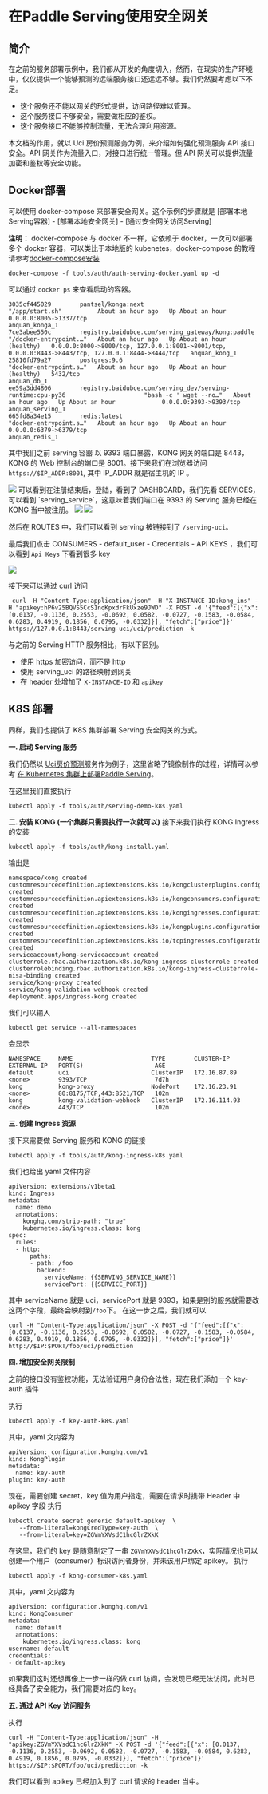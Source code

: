 # 在Paddle Serving使用安全网关

## 简介

在之前的服务部署示例中，我们都从开发的角度切入，然而，在现实的生产环境中，仅仅提供一个能够预测的远端服务接口还远远不够。我们仍然要考虑以下不足。

- 这个服务还不能以网关的形式提供，访问路径难以管理。
- 这个服务接口不够安全，需要做相应的鉴权。
- 这个服务接口不能够控制流量，无法合理利用资源。

本文档的作用，就以 Uci 房价预测服务为例，来介绍如何强化预测服务 API 接口安全。API 网关作为流量入口，对接口进行统一管理。但 API 网关可以提供流量加密和鉴权等安全功能。

## Docker部署

可以使用 docker-compose 来部署安全网关。这个示例的步骤就是 [部署本地Serving容器] - [部署本地安全网关] - [通过安全网关访问Serving]

**注明：** docker-compose 与 docker 不一样，它依赖于 docker，一次可以部署多个 docker 容器，可以类比于本地版的 kubenetes，docker-compose 的教程请参考[docker-compose安装](https://docs.docker.com/compose/install/) 

```shell
docker-compose -f tools/auth/auth-serving-docker.yaml up -d
```

可以通过 `docker ps` 来查看启动的容器。

```shell
3035cf445029        pantsel/konga:next                                                              "/app/start.sh"          About an hour ago   Up About an hour             0.0.0.0:8005->1337/tcp                                                                               anquan_konga_1
7ce3abee550c        registry.baidubce.com/serving_gateway/kong:paddle                               "/docker-entrypoint.…"   About an hour ago   Up About an hour (healthy)   0.0.0.0:8000->8000/tcp, 127.0.0.1:8001->8001/tcp, 0.0.0.0:8443->8443/tcp, 127.0.0.1:8444->8444/tcp   anquan_kong_1
25810fd79a27        postgres:9.6                                                                    "docker-entrypoint.s…"   About an hour ago   Up About an hour (healthy)   5432/tcp                                                                                             anquan_db_1
ee59a3dd4806        registry.baidubce.com/serving_dev/serving-runtime:cpu-py36                      "bash -c ' wget --no…"   About an hour ago   Up About an hour             0.0.0.0:9393->9393/tcp                                                                               anquan_serving_1
665fd8a34e15        redis:latest                                                                    "docker-entrypoint.s…"   About an hour ago   Up About an hour             0.0.0.0:6379->6379/tcp                                                                               anquan_redis_1 
```

其中我们之前 serving 容器 以 9393 端口暴露，KONG 网关的端口是 8443， KONG 的 Web 控制台的端口是 8001。接下来我们在浏览器访问 `https://$IP_ADDR:8001`, 其中 IP_ADDR 就是宿主机的 IP 。

<img src="../images/kong-dashboard.png">
可以看到在注册结束后，登陆，看到了 DASHBOARD，我们先看 SERVICES，可以看到 `serving_service`，这意味着我们端口在 9393 的 Serving 服务已经在 KONG 当中被注册。

<img src="../images/kong-services.png">
<img src="../images/kong-routes.png">

然后在 ROUTES 中，我们可以看到 serving 被链接到了 `/serving-uci`。

最后我们点击 CONSUMERS - default_user - Credentials - API KEYS ，我们可以看到 `Api Keys` 下看到很多 key

<img src="../images/kong-api_keys.png">

接下来可以通过 curl 访问

```shell
 curl -H "Content-Type:application/json" -H "X-INSTANCE-ID:kong_ins" -H "apikey:hP6v25BQVS5CcS1nqKpxdrFkUxze9JWD" -X POST -d '{"feed":[{"x": [0.0137, -0.1136, 0.2553, -0.0692, 0.0582, -0.0727, -0.1583, -0.0584, 0.6283, 0.4919, 0.1856, 0.0795, -0.0332]}], "fetch":["price"]}' https://127.0.0.1:8443/serving-uci/uci/prediction -k
```

与之前的 Serving HTTP 服务相比，有以下区别。

- 使用 https 加密访问，而不是 http
- 使用 serving_uci 的路径映射到网关
- 在 header 处增加了 `X-INSTANCE-ID` 和 `apikey`


## K8S 部署

同样，我们也提供了 K8S 集群部署 Serving 安全网关的方式。

**一. 启动 Serving 服务**

我们仍然以 [Uci房价预测](../examples/C++/fit_a_line/)服务作为例子，这里省略了镜像制作的过程，详情可以参考 [在 Kubernetes 集群上部署Paddle Serving](./Run_On_Kubernetes_CN.md)。

在这里我们直接执行 
```
kubectl apply -f tools/auth/serving-demo-k8s.yaml
```


**二.  安装 KONG (一个集群只需要执行一次就可以)**
接下来我们执行 KONG Ingress 的安装
```
kubectl apply -f tools/auth/kong-install.yaml
```

输出是
```
namespace/kong created
customresourcedefinition.apiextensions.k8s.io/kongclusterplugins.configuration.konghq.com created
customresourcedefinition.apiextensions.k8s.io/kongconsumers.configuration.konghq.com created
customresourcedefinition.apiextensions.k8s.io/kongingresses.configuration.konghq.com created
customresourcedefinition.apiextensions.k8s.io/kongplugins.configuration.konghq.com created
customresourcedefinition.apiextensions.k8s.io/tcpingresses.configuration.konghq.com created
serviceaccount/kong-serviceaccount created
clusterrole.rbac.authorization.k8s.io/kong-ingress-clusterrole created
clusterrolebinding.rbac.authorization.k8s.io/kong-ingress-clusterrole-nisa-binding created
service/kong-proxy created
service/kong-validation-webhook created
deployment.apps/ingress-kong created
```
我们可以输入
```
kubectl get service --all-namespaces 
```
会显示
```
NAMESPACE     NAME                      TYPE        CLUSTER-IP       EXTERNAL-IP   PORT(S)                    AGE
default       uci                       ClusterIP   172.16.87.89     <none>        9393/TCP                   7d7h
kong          kong-proxy                NodePort    172.16.23.91     <none>        80:8175/TCP,443:8521/TCP   102m
kong          kong-validation-webhook   ClusterIP   172.16.114.93    <none>        443/TCP                    102m

```

**三. 创建 Ingress 资源**

接下来需要做 Serving 服务和 KONG 的链接

```
kubectl apply -f tools/auth/kong-ingress-k8s.yaml
```

我们也给出 yaml 文件内容
```
apiVersion: extensions/v1beta1
kind: Ingress
metadata:
  name: demo
  annotations:
    konghq.com/strip-path: "true"
    kubernetes.io/ingress.class: kong
spec:
  rules:
  - http:
      paths:
      - path: /foo
        backend:
          serviceName: {{SERVING_SERVICE_NAME}}
          servicePort: {{SERVICE_PORT}}
```
其中 serviceName 就是 uci，servicePort 就是 9393，如果是别的服务就需要改这两个字段，最终会映射到`/foo`下。
在这一步之后，我们就可以 
```
curl -H "Content-Type:application/json" -X POST -d '{"feed":[{"x": [0.0137, -0.1136, 0.2553, -0.0692, 0.0582, -0.0727, -0.1583, -0.0584, 0.6283, 0.4919, 0.1856, 0.0795, -0.0332]}], "fetch":["price"]}' http://$IP:$PORT/foo/uci/prediction
```

**四. 增加安全网关限制**

之前的接口没有鉴权功能，无法验证用户身份合法性，现在我们添加一个 key-auth 插件

执行
```
kubectl apply -f key-auth-k8s.yaml
```

其中，yaml 文内容为
```
apiVersion: configuration.konghq.com/v1
kind: KongPlugin
metadata:
  name: key-auth
plugin: key-auth
```

现在，需要创建 secret，key 值为用户指定，需要在请求时携带 Header 中 apikey 字段
执行
```
kubectl create secret generic default-apikey  \
   --from-literal=kongCredType=key-auth  \
   --from-literal=key=ZGVmYXVsdC1hcGlrZXkK
```

在这里，我们的 key 是随意制定了一串 `ZGVmYXVsdC1hcGlrZXkK`，实际情况也可以
创建一个用户（consumer）标识访问者身份，并未该用户绑定 apikey。
执行
```
kubectl apply -f kong-consumer-k8s.yaml
```

其中，yaml 文内容为
```
apiVersion: configuration.konghq.com/v1
kind: KongConsumer
metadata:
  name: default
  annotations:
    kubernetes.io/ingress.class: kong
username: default
credentials:
- default-apikey
```

如果我们这时还想再像上一步一样的做 curl 访问，会发现已经无法访问，此时已经具备了安全能力，我们需要对应的 key。


**五. 通过 API Key 访问服务**

执行
```
curl -H "Content-Type:application/json" -H "apikey:ZGVmYXVsdC1hcGlrZXkK" -X POST -d '{"feed":[{"x": [0.0137, -0.1136, 0.2553, -0.0692, 0.0582, -0.0727, -0.1583, -0.0584, 0.6283, 0.4919, 0.1856, 0.0795, -0.0332]}], "fetch":["price"]}' https://$IP:$PORT/foo/uci/prediction -k
```
我们可以看到 apikey 已经加入到了 curl 请求的 header 当中。
